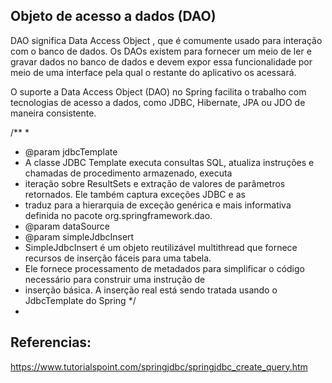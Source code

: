 ## Objeto de acesso a dados (DAO)
DAO significa Data Access Object , que é comumente usado para interação com o banco de dados. Os DAOs existem para 
fornecer um meio de ler e gravar dados no banco de dados e devem expor essa funcionalidade por meio de uma interface 
pela qual o restante do aplicativo os acessará.

O suporte a Data Access Object (DAO) no Spring facilita o trabalho com tecnologias de acesso a dados, como JDBC, 
Hibernate, JPA ou JDO de maneira consistente.

/**
* 
* @param jdbcTemplate
* A classe JDBC Template executa consultas SQL, atualiza instruções e chamadas de procedimento armazenado, executa
* iteração sobre ResultSets e extração de valores de parâmetros retornados. Ele também captura exceções JDBC e as
* traduz para a hierarquia de exceção genérica e mais informativa definida no pacote org.springframework.dao.
* @param dataSource
* @param simpleJdbcInsert
* SimpleJdbcInsert é um objeto reutilizável multithread que fornece recursos de inserção fáceis para uma tabela.
* Ele fornece processamento de metadados para simplificar o código necessário para construir uma instrução de
* inserção básica. A inserção real está sendo tratada usando o JdbcTemplate do Spring
*/
* 


## Referencias:
https://www.tutorialspoint.com/springjdbc/springjdbc_create_query.htm